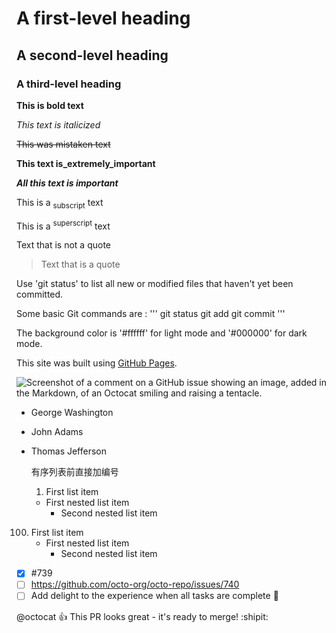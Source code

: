 # A first-level heading
## A second-level heading
### A third-level heading

**This is bold text**

*This text is italicized*

~~This was mistaken text~~

**This text is_extremely_important**

***All this text is important***

This is a <sub>subscript</sub> text

This is a <sup>superscript</sup> text

Text that is not a quote
>Text that is a quote

Use 'git status' to list all new or modified files that haven't yet been committed.

Some basic Git commands are :
'''
git status
git add
git commit
'''

The background color is '#ffffff' for light mode and '#000000' for dark mode.

This site was built using [GitHub Pages](https://pages.github.com).


![Screenshot of a comment on a GitHub issue showing an image, added in the Markdown, of an Octocat smiling and raising a tentacle.](https://myoctocat.com/assets/images/base-octocat.svg)


- George Washington
* John Adams
+ Thomas Jefferson

  有序列表前直接加编号

  1. First list item
   - First nested list item
     - Second nested list item

100. First list item
     - First nested list item
       - Second nested list item

- [x] #739
- [ ] https://github.com/octo-org/octo-repo/issues/740
- [ ] Add delight to the experience when all tasks are complete :tada:

@octocat :+1: This PR looks great - it's ready to merge! :shipit:



